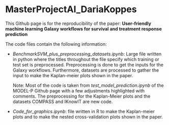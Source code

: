 # MasterProjectAI_DariaKoppes

This Github page is for the reproducibility of the paper: **User-friendly machine learning Galaxy workflows for survival and treatment response prediction**

The code files contain the following information: 
  - *BenchmarkSVM_plus_preprocessing_datasets.ipynb*: Large file written in python where the titles throughout the file specify which training or test set is preprocessed. Preprocessing is done to get the inputs for the Galaxy workflows. Furthermore, datasets are processed to gather the input to make the Kaplan-meier plots shown in the paper.
  
    Note: Most of the code is taken from *test_model_prediction.ipynb* of the MODEL-P Github page with a few adjustments highlighted with comments. The preprocessing for the Kaplan-Meier plots and the datasets COMPASS and IKnowIT are new code. 
  - *Code_for_graphics.ipynb*: file written in R to make the Kaplan-meier plots and to make the nested cross-validation plots shown in the paper. 
